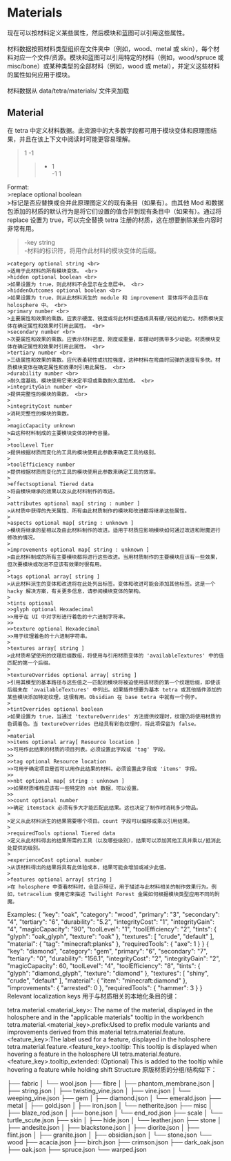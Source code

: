 <h1>Materials</h1>
  <p>
    现在可以按材料定义某些属性，然后模块和蓝图可以引用这些属性。<br>
    <br>
    材料数据按照材料类型组织在文件夹中（例如，wood、metal 或 skin），每个材料对应一个文件/资源。模块和蓝图可以引用特定的材料（例如，wood/spruce 或 misc/bone）或某种类型的全部材料（例如，wood 或 metal），并定义这些材料的属性如何应用于模块。<br>
    <br>
    材料数据从 data/tetra/materials/ 文件夹加载
  </p>
<h2>Material</h2>
  <p>
  在 tetra 中定义材料数据。此资源中的大多数字段都可用于模块变体和原理图结果，并且在该上下文中阅读时可能更容易理解。

>1
>-1
>> - 1<br>
>>\-1
>>1

  Format:<br>
    >replace optional boolean <br>
    >标记是否应替换或合并此原理图定义的现有条目（如果有）。由其他 Mod 和数据包添加的材质的默认行为是将它们设置的值合并到现有条目中（如果有）。通过将 replace 设置为 true，可以完全替换 tetra 注册的材质，这在想要删除某些内容时非常有用。 <br>
    
>-key string <br>
>-材料的标识符，将用作此材料的模块变体的后缀。 <br>

    >category optional string <br>
    >适用于此材料的所有模块变体。 <br>
    >hidden optional boolean <br>
    >如果设置为 true，则此材料不会显示在全息层中。 <br>
    >hiddenOutcomes optional boolean <br>
    >如果设置为 true，则从此材料派生的 module 和 improvement 变体将不会显示在 holosphere 中。 <br>
    >primary number <br>
    >主要属性和效果的乘数。应表示硬度、锐度或将此材料塑造成具有硬/锐边的能力。材质模块变体在确定属性和效果时引用此属性。 <br>
    >secondary number <br>
    >次要属性和效果的乘数。应表示材料密度、刚度或重量，即摆动时携带多少动能。材质模块变体在确定属性和效果时引用此属性。 <br>
    >tertiary number <br>
    >三级属性和效果的乘数。应代表柔韧性或抗拉强度，这种材料在弯曲时回弹的速度有多快。材质模块变体在确定属性和效果时引用此属性。 <br>
    >durability number <br>
    >耐久度基础，模块使用它来决定平坦或乘数耐久度加成。 <br>
    >integrityGain number <br>
    >提供完整性的模块的乘数。 <br>
    >
    >integrityCost number
    >消耗完整性的模块的乘数。
    >
    >magicCapacity unknown
    >由这种材料制成的主要模块变体的神奇容量。
    >
    >toolLevel Tier
    >提供根据材质而变化的工具的模块使用此参数来确定工具的级别。
    >
    >toolEfficiency number
    >提供根据材质而变化的工具的模块使用此参数来确定工具的效率。
    >
    >effectsoptional Tiered data
    >将由模块继承的效果以及从此材料制作的改进。
    >
    >attributes optional map[ string : number ]
    >从材质中获得的先天属性、所有由此材质制作的模块和改进都将继承这些属性。
    >
    >aspects optional map[ string : unknown ]
    >模块将继承的星相以及由此材料制作的改进。适用于材质应影响模块如何通过改进和附魔进行修改的情况。
    >
    >improvements optional map[ string : unknown ]
    >由此材料制成的所有主要模块都将进行这些改进。当用材质制作的主要模块应该有一些效果，但次要模块或改进不应该有效果时很有用。
    >
    >tags optional array[ string ]
    >从此材料派生的变体和改进将在此处列出标签。变体和改进可能会添加其他标签。这是一个 hacky 解决方案，有关更多信息，请参阅模块变体的架构。
    >
    >tints optional
    >>glyph optional Hexadecimal
    >>用于在 UI 中对字形进行着色的十六进制字符串。
    >>
    >>texture optional Hexadecimal
    >>用于纹理着色的十六进制字符串。
    >
    >textures array[ string ]
    >此材质希望使用的纹理后缀数组，将使用与引用材质变体的 'availableTextures' 中的值匹配的第一个后缀。
    >
    >textureOverrides optional array[ string ]
    >引用其模型的基本路径与这些值之一匹配的模块将被迫使用该材质的第一个纹理后缀，即使该后缀未在 'availableTextures' 中列出。如果插件想要为基本 tetra 或其他插件添加的某些模块添加特定纹理，这很有用。Obsidian 在 base tetra 中就有一个例子。
    >
    >tintOverrides optional boolean
    >如果设置为 true，当通过 'textureOverrides' 方法提供纹理时，纹理仍将使用材质的色调着色。当 textureOverrides 已经具有彩色纹理时，将此项保留为 false。
    >
    >material 
    >>items optional array[ Resource location ]
    >>可用作此结果的材质的项目列表。必须设置此字段或 'tag' 字段。
    >>
    >>tag optional Resource location
    >>可用于确定项目是否可以用作此结果的材料。必须设置此字段或 'items' 字段。
    >>
    >>nbt optional map[ string : unknown ]
    >>如果材质堆栈应该有一些特定的 nbt 数据，可以设置。
    >>
    >>count optional number
    >>确定 itemstack 必须有多大才能匹配此结果。这也决定了制作时消耗多少物品。
    >
    >定义从此材料派生的结果需要哪个项目。count 字段可以偏移或乘以引用结果。
    >
    >requiredTools optional Tiered data
    >定义从此材料得出的结果所需的工具（以及哪些级别），结果可以添加其他工具并乘以/抵消此处提供的级别。
    >
    >experienceCost optional number
    >从该材料得出的结果将具有此体验成本，结果可能会增加或减少此值。
    >
    >features optional array[ string ]
    >在 holosphere 中查看材料时，会显示特征，用于描述与此材料相关的制作效果行为。例如，tetracelium 使用它来描述 Twilight Forest 金属如何根据模块类型应用不同的附魔。
</p>
Examples:
{
  "key": "oak",
  "category": "wood",
  "primary": "3",
  "secondary": "4",
  "tertiary": "6",
  "durability": "5.2",
  "integrityCost": "1",
  "integrityGain": "4",
  "magicCapacity": "90",
  "toolLevel": "1",
  "toolEfficiency": "2",
  "tints": {
    "glyph": "oak_glyph",
    "texture": "oak"
  },
  "textures": [
    "crude",
    "default"
  ],
  "material": {
    "tag": "minecraft:planks"
  },
  "requiredTools": {
    "axe": 1
  }
}
{
  "key": "diamond",
  "category": "gem",
  "primary": "6",
  "secondary": "7",
  "tertiary": "0",
  "durability": "156.1",
  "integrityCost": "2",
  "integrityGain": "2",
  "magicCapacity": 60,
  "toolLevel": "4",
  "toolEfficiency": "8",
  "tints": {
    "glyph": "diamond_glyph",
    "texture": "diamond"
  },
  "textures": [
    "shiny",
    "crude",
    "default"
  ],
  "material": {
    "item": "minecraft:diamond"
  },
  "improvements": {
    "arrested": 0
  },
  "requiredTools": {
    "hammer": 3
  }
}
Relevant localization keys
用于与材质相关的本地化条目的键：

tetra.material.<material_key>: The name of the material, displayed in the holosphere and in the "applicable materials" tooltip in the workbench
tetra.material.<material_key>.prefix:Used to prefix module variants and improvements derived from this material
tetra.material.feature.<feature_key>:The label used for a feature, displayed in the holosphere
tetra.material.feature.<feature_key>.tooltip: This tooltip is displayed when hovering a feature in the holosphere UI
tetra.material.feature.<feature_key>.tooltip_extended: (Optional) This is added to the tooltip while hovering a feature while holding shift
Structure
原版材质的分组/结构如下：

├── fabric
│   └── wool.json
├── fibre
│   ├── phantom_membrane.json
│   ├── string.json
│   ├── twisting_vine.json
│   ├── vine.json
│   └── weeping_vine.json
├── gem
│   ├── diamond.json
│   └── emerald.json
├── metal
│   ├── gold.json
│   ├── iron.json
│   └── netherite.json
├── misc
│   ├── blaze_rod.json
│   ├── bone.json
│   └── end_rod.json
├── scale
│   └── turtle_scute.json
├── skin
│   ├── hide.json
│   └── leather.json
├── stone
│   ├── andesite.json
│   ├── blackstone.json
│   ├── diorite.json
│   ├── flint.json
│   ├── granite.json
│   ├── obsidian.json
│   └── stone.json
└── wood
    ├── acacia.json
    ├── birch.json
    ├── crimson.json
    ├── dark_oak.json
    ├── oak.json
    ├── spruce.json
    └── warped.json
















